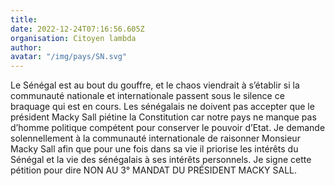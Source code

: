 ```yaml
---
title: 
date: 2022-12-24T07:16:56.605Z
organisation: Citoyen lambda 
author: 
avatar: "/img/pays/SN.svg"
---
```


Le Sénégal est au bout du gouffre, et le chaos viendrait à s’établir si la communauté nationale et internationale passent sous le silence ce braquage qui est en cours.
Les sénégalais ne doivent pas accepter que le président Macky Sall piétine la Constitution car notre pays ne manque pas d’homme politique compétent pour conserver le pouvoir d’Etat.
Je demande solennellement à la communauté internationale de raisonner  Monsieur Macky Sall afin que pour une fois dans sa vie il priorise les intérêts du Sénégal et la vie des sénégalais à ses intérêts personnels.
Je signe cette pétition pour dire NON AU 3° MANDAT DU PRÉSIDENT MACKY SALL.